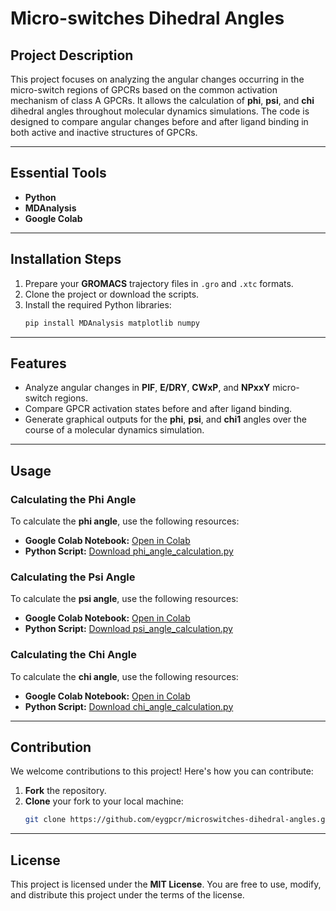 # Micro-switches Dihedral Angles

## Project Description
This project focuses on analyzing the angular changes occurring in the micro-switch regions of GPCRs based on the common activation mechanism of class A GPCRs. It allows the calculation of **phi**, **psi**, and **chi** dihedral angles throughout molecular dynamics simulations. The code is designed to compare angular changes before and after ligand binding in both active and inactive structures of GPCRs.

---

## Essential Tools
- **Python**
- **MDAnalysis**
- **Google Colab**

---

## Installation Steps
1. Prepare your **GROMACS** trajectory files in `.gro` and `.xtc` formats.
2. Clone the project or download the scripts.
3. Install the required Python libraries:
   ```bash
   pip install MDAnalysis matplotlib numpy

---

## Features
- Analyze angular changes in **PIF**, **E/DRY**, **CWxP**, and **NPxxY** micro-switch regions.
- Compare GPCR activation states before and after ligand binding.
- Generate graphical outputs for the **phi**, **psi**, and **chi1** angles over the course of a molecular dynamics simulation.

---

## Usage

### Calculating the Phi Angle
To calculate the **phi angle**, use the following resources:
- **Google Colab Notebook:** [Open in Colab](https://colab.research.google.com/github/eygpcr/microswitches-dihedral-angles/blob/main/phi_angle_calculation.ipynb)
- **Python Script:** [Download phi_angle_calculation.py](https://github.com/eygpcr/microswitches-dihedral-angles/raw/main/phi_angle_calculation.py)

### Calculating the Psi Angle
To calculate the **psi angle**, use the following resources:
- **Google Colab Notebook:** [Open in Colab](https://colab.research.google.com/github/eygpcr/microswitches-dihedral-angles/blob/main/psi_angle_calculation.ipynb)
- **Python Script:** [Download psi_angle_calculation.py](https://github.com/eygpcr/microswitches-dihedral-angles/raw/main/psi_angle_calculation.py)

### Calculating the Chi Angle
To calculate the **chi angle**, use the following resources:
- **Google Colab Notebook:** [Open in Colab](https://colab.research.google.com/github/eygpcr/microswitches-dihedral-angles/blob/main/chi_angle_calculation.ipynb)
- **Python Script:** [Download chi_angle_calculation.py](https://github.com/eygpcr/microswitches-dihedral-angles/raw/main/chi_angle_calculation.py)

---

## Contribution

We welcome contributions to this project! Here's how you can contribute:

1. **Fork** the repository.
2. **Clone** your fork to your local machine:
   ```bash
   git clone https://github.com/eygpcr/microswitches-dihedral-angles.git

---

## License

This project is licensed under the **MIT License**. You are free to use, modify, and distribute this project under the terms of the license.
